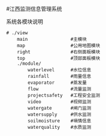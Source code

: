 #江西监测信息管理系统

系统各模块说明
    
    # ./view
        main                #主模块
        map                 #公用地图模块
        right               #右侧面板模块
        top                 #顶部面板模块
        ./module/
            waterlevel      #水位信息
            rainfall        #雨量信息
            evaporator      #蒸发量
            flow            #流量监测
            projectsafety   #工程安全监测
            video           #视频监测
            watergate       #闸门监测
            watersupply     #供水监测
            soilmoisture    #墒情信息
            waterquality    #水质监测
        
        
